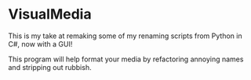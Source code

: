 # VisualMedia

This is my take at remaking some of my renaming scripts from Python in C#, now with a GUI!

This program will help format your media by refactoring annoying names and stripping out rubbish.
